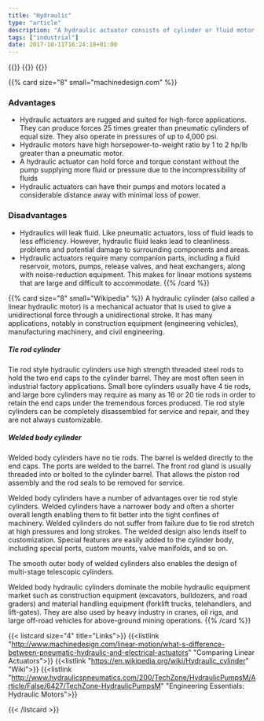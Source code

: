 ```yaml
---
title: "Hydraulic"
type: "article"
description: "A hydraulic actuator consists of cylinder or fluid motor that uses hydraulic power to facilitate mechanical operation. The mechanical motion gives an output in terms of linear, rotatory or oscillatory motion. As liquids are nearly impossible to compress, a hydraulic actuator can exert a large force. The drawback of this approach is its limited acceleration."
tags: ["industrial"]
date: 2017-10-11T16:24:18+01:00
---
```


{{<card size="4" small="Wikipedia" style="info">}}
{{<description>}}
{{</card>}}

{{% card size="8" small="machinedesign.com" %}}
### Advantages

- Hydraulic actuators are rugged and suited for high-force applications. They can produce forces 25 times greater than pneumatic cylinders of equal size. They also operate in pressures of up to 4,000 psi.
- Hydraulic motors have high horsepower-to-weight ratio by 1 to 2 hp/lb greater than a pneumatic motor.
- A hydraulic actuator can hold force and torque constant without the pump supplying more fluid or pressure due to the incompressibility of fluids
- Hydraulic actuators can have their pumps and motors located a considerable distance away with minimal loss of power.

### Disadvantages

- Hydraulics will leak fluid. Like pneumatic actuators, loss of fluid leads to less efficiency. However, hydraulic fluid leaks lead to cleanliness problems and potential damage to surrounding components and areas.
- Hydraulic actuators require many companion parts, including a fluid reservoir, motors, pumps, release valves, and heat exchangers, along with noise-reduction equipment. This makes for linear motions systems that are large and difficult to accommodate.
{{% /card %}}



{{% card size="8" small="Wikipedia" %}}
A hydraulic cylinder (also called a linear hydraulic motor) is a mechanical actuator that is used to give a unidirectional force through a unidirectional stroke. It has many applications, notably in construction equipment (engineering vehicles), manufacturing machinery, and civil engineering.

##### Tie rod cylinder

Tie rod style hydraulic cylinders use high strength threaded steel rods to hold the two end caps to the cylinder barrel. They are most often seen in industrial factory applications. Small bore cylinders usually have 4 tie rods, and large bore cylinders may require as many as 16 or 20 tie rods in order to retain the end caps under the tremendous forces produced. Tie rod style cylinders can be completely disassembled for service and repair, and they are not always customizable.

##### Welded body cylinder
Welded body cylinders have no tie rods. The barrel is welded directly to the end caps. The ports are welded to the barrel. The front rod gland is usually threaded into or bolted to the cylinder barrel. That allows the piston rod assembly and the rod seals to be removed for service.

Welded body cylinders have a number of advantages over tie rod style cylinders. Welded cylinders have a narrower body and often a shorter overall length enabling them to fit better into the tight confines of machinery. Welded cylinders do not suffer from failure due to tie rod stretch at high pressures and long strokes. The welded design also lends itself to customization. Special features are easily added to the cylinder body, including special ports, custom mounts, valve manifolds, and so on.

The smooth outer body of welded cylinders also enables the design of multi-stage telescopic cylinders.

Welded body hydraulic cylinders dominate the mobile hydraulic equipment market such as construction equipment (excavators, bulldozers, and road graders) and material handling equipment (forklift trucks, telehandlers, and lift-gates). They are also used by heavy industry in cranes, oil rigs, and large off-road vehicles for above-ground mining operations.
{{% /card %}}

{{< listcard size="4" title="Links">}}
    {{<listlink "http://www.machinedesign.com/linear-motion/what-s-difference-between-pneumatic-hydraulic-and-electrical-actuators" "Comparing Linear Actuators">}}
    {{<listlink "https://en.wikipedia.org/wiki/Hydraulic_cylinder" "Wiki">}}
    {{<listlink "http://www.hydraulicspneumatics.com/200/TechZone/HydraulicPumpsM/Article/False/6427/TechZone-HydraulicPumpsM" "Engineering Essentials: Hydraulic Motors">}}
    
{{< /listcard >}}